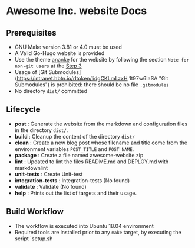 # Awesome Inc. website Docs

## Prerequisites

- GNU Make version 3.81 or 4.0 must be used
- A Valid Go-Hugo website is provided
- Use the theme
[ananke](https://intranet.hbtn.io/rltoken/SKy0HBhQWAtro1AlK8FVug "ananke")
for the website by following the section `Note for non-git users` at the
[Step 3](https://intranet.hbtn.io/rltoken/nw0c87DBiUJyagTXw9z4Ig "Step 3")
- Usage of [Git Submodules](https://intranet.hbtn.io/rltoken/lidgCKLmLzxH
1t97w6IaSA "Git Submodules") is prohibited: there should be no file `.gitmodules`
- No directory `dist/` committed

## Lifecycle

- **post**  : Generate the website from the markdown and configuration files in
the directory  `dist/`.
- **build**  : Cleanup the content of the directory  `dist/`
- **clean**  : Create a new blog post whose filename and title come from
the environment variables  `POST_TITLE`  and  `POST_NAME`.
- **package**  : Create a file named awesome-website.zip
- **lint**  : Updated to lint the files README.md and DEPLOY.md with markdownlint
- **unit-tests**  : Create Unit-test
- **integration-tests**  : Integration-tests (No found)
- **validate**  : Validate (No found)
- **help**  : Prints out the list of targets and their usage.

## Build Workflow

- The workflow is executed into Ubuntu 18.04 environment
- Required tools are installed prior to any  `make`  target, by executing the script
`setup.sh
